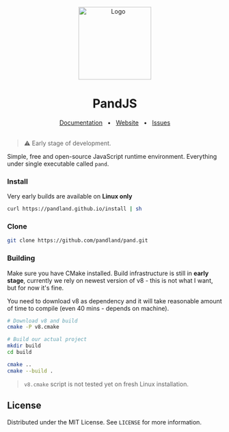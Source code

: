 <p align="center">
  <a href="https://pandland.github.io"><img src="https://github.com/user-attachments/assets/40c000fa-26b2-425d-98d0-ad68d3026b0e" alt="Logo" height=170></a>
</p>

<h1 align="center">PandJS</h1>

<div align="center">
  <a href="https://github.com/pandland/pand/tree/main/docs">Documentation</a>
  <span>&nbsp;&nbsp;•&nbsp;&nbsp;</span>
  <a href="https://pandland.github.io">Website</a>
  <span>&nbsp;&nbsp;•&nbsp;&nbsp;</span>
  <a href="https://github.com/pandland/pand/issues/new">Issues</a>
  <br />
  <br />
</div>

> ⚠️ Early stage of development.

Simple, free and open-source JavaScript runtime environment. Everything under single executable called `pand`.

### Install

Very early builds are available on **Linux only**

```sh
curl https://pandland.github.io/install | sh
```

### Clone

```sh
git clone https://github.com/pandland/pand.git
```

### Building

Make sure you have CMake installed. Build infrastructure is still in **early stage**, currently we rely on newest version of v8 - this is not what I want, but for now it's fine.

You need to download v8 as dependency and it will take reasonable amount of time to compile (even 40 mins - depends on machine).


```sh
# Download v8 and build
cmake -P v8.cmake

# Build our actual project
mkdir build
cd build

cmake ..
cmake --build .
```

> `v8.cmake` script is not tested yet on fresh Linux installation.

## License

Distributed under the MIT License. See `LICENSE` for more information.

